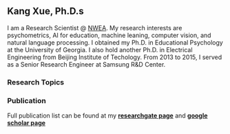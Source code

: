 ## Kang Xue, Ph.D.s

I am a Research Scientist @ [NWEA](https://www.nwea.org/). My research interests are psychometrics, AI for education, machine leaning, computer vision, and natural language processing. I obtained my Ph.D. in Educational Psychology at the University of Georgia. I also hold another Ph.D. in Electrical Engineering from Beijing Institute of Techology. From 2013 to 2015, I served as a Senior Research Engineer at Samsung R&D Center.  

### Research Topics

<!-- Markdown is a lightweight and easy-to-use syntax for styling your writing. It includes conventions for

```markdown
Syntax highlighted code block

# Header 1
## Header 2
### Header 3

- Bulleted
- List

1. Numbered
2. List

**Bold** and _Italic_ and `Code` text

[Link](url) and ![Image](src)
```
 -->
### Publication

Full publication list can be found at my [**researchgate page**](https://www.researchgate.net/profile/Kang-Xue) and [**google scholar page**](https://scholar.google.com/citations?user=JNvEW10AAAAJ&hl=en)

<!-- For more details see [GitHub Flavored Markdown](https://guides.github.com/features/mastering-markdown/).
 -->
<!-- ### Jekyll Themes -->

<!-- Your Pages site will use the layout and styles from the Jekyll theme you have selected in your [repository settings](https://github.com/kangxue622/kangxue622.github.io/settings/pages). The name of this theme is saved in the Jekyll `_config.yml` configuration file. -->

<!-- ### Support or Contact -->

<!-- Having trouble with Pages? Check out our [documentation](https://docs.github.com/categories/github-pages-basics/) or [contact support](https://support.github.com/contact) and we’ll help you sort it out. -->

